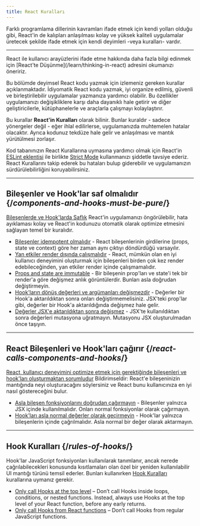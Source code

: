 ```yaml
---
title: React Kuralları
---
```


<Intro>
Farklı programlama dillerinin kavramları ifade etmek için kendi yolları olduğu gibi, React'in de kalıpları anlaşılması kolay ve yüksek kaliteli uygulamalar üretecek şekilde ifade etmek için kendi deyimleri -veya kuralları- vardır.
</Intro>

<InlineToc />

---

<Note>
React ile kullanıcı arayüzlerini ifade etme hakkında daha fazla bilgi edinmek için [React'te Düşünme](/learn/thinking-in-react) adresini okumanızı öneririz.
</Note>

Bu bölümde deyimsel React kodu yazmak için izlemeniz gereken kurallar açıklanmaktadır. İdiyomatik React kodu yazmak, iyi organize edilmiş, güvenli ve birleştirilebilir uygulamalar yazmanıza yardımcı olabilir. Bu özellikler uygulamanızı değişikliklere karşı daha dayanıklı hale getirir ve diğer geliştiricilerle, kütüphanelerle ve araçlarla çalışmayı kolaylaştırır.

Bu kurallar **React'in Kuralları** olarak bilinir. Bunlar kuraldır - sadece yönergeler değil - eğer ihlal edilirlerse, uygulamanızda muhtemelen hatalar olacaktır. Ayrıca kodunuz tekdüze hale gelir ve anlaşılması ve mantık yürütülmesi zorlaşır.

Kod tabanınızın React Kurallarına uymasına yardımcı olmak için React'in [ESLint eklentisi](https://www.npmjs.com/package/eslint-plugin-react-hooks) ile birlikte [Strict Mode](/reference/react/StrictMode) kullanmanızı şiddetle tavsiye ederiz. React Kurallarını takip ederek bu hataları bulup giderebilir ve uygulamanızın sürdürülebilirliğini koruyabilirsiniz.

---

## Bileşenler ve Hook'lar saf olmalıdır {/*components-and-hooks-must-be-pure*/}

[Bileşenlerde ve Hook'larda Saflık](/reference/rules/components-and-hooks-must-be-pure) React'in uygulamanızı öngörülebilir, hata ayıklaması kolay ve React'in kodunuzu otomatik olarak optimize etmesini sağlayan temel bir kuralıdır.

* [Bileşenler idempotent olmalıdır](/reference/rules/components-and-hooks-must-be-pure#components-and-hooks-must-be-idempotent) - React bileşenlerinin girdilerine (props, state ve context) göre her zaman aynı çıktıyı döndürdüğü varsayılır.
* [Yan etkiler render dışında çalışmalıdır](/reference/rules/components-and-hooks-must-be-pure#side-effects-must-run-outside-of-render) - React, mümkün olan en iyi kullanıcı deneyimini oluşturmak için bileşenleri birden çok kez render edebileceğinden, yan etkiler render içinde çalışmamalıdır.
* [Props and state are immutable](/reference/rules/components-and-hooks-must-be-pure#props-and-state-are-immutable) - Bir bileşenin prop'ları ve state'i tek bir render'a göre değişmez anlık görüntülerdir. Bunları asla doğrudan değiştirmeyin.
* [Hook'ların dönüş değerleri ve argümanları değişmezdir](/reference/rules/components-and-hooks-must-be-pure#return-values-and-arguments-to-hooks-are-immutable) - Değerler bir Hook'a aktarıldıktan sonra onları değiştirmemelisiniz. JSX'teki prop'lar gibi, değerler bir Hook'a aktarıldığında değişmez hale gelir.
* [Değerler JSX'e aktarıldıktan sonra değişmez](/reference/rules/components-and-hooks-must-be-pure#values-are-immutable-after-being-passed-to-jsx) - JSX'te kullanıldıktan sonra değerleri mutasyona uğratmayın. Mutasyonu JSX oluşturulmadan önce taşıyın.

---

## React Bileşenleri ve Hook'ları çağırır {/*react-calls-components-and-hooks*/}

[React, kullanıcı deneyimini optimize etmek için gerektiğinde bileşenleri ve hook'ları oluşturmaktan sorumludur](/reference/rules/react-calls-components-and-hooks) Bildirimseldir: React'e bileşeninizin mantığında neyi oluşturacağını söylersiniz ve React bunu kullanıcınıza en iyi nasıl göstereceğini bulur.

* [Asla bileşen fonksiyonlarını doğrudan çağırmayın](/reference/rules/react-calls-components-and-hooks#never-call-component-functions-directly) - Bileşenler yalnızca JSX içinde kullanılmalıdır. Onları normal fonksiyonlar olarak çağırmayın.
* [Hook'ları asla normal değerler olarak geçirmeyin](/reference/rules/react-calls-components-and-hooks#never-pass-around-hooks-as-regular-values) - Hook'lar yalnızca bileşenlerin içinde çağrılmalıdır. Asla normal bir değer olarak aktarmayın.

---

## Hook Kuralları {/*rules-of-hooks*/}

Hook'lar JavaScript fonksiyonları kullanılarak tanımlanır, ancak nerede çağrılabilecekleri konusunda kısıtlamaları olan özel bir yeniden kullanılabilir UI mantığı türünü temsil ederler. Bunları kullanırken [Hook Kuralları](/reference/rules/rules-of-hooks) kurallarına uymanız gerekir.

* [Only call Hooks at the top level](/reference/rules/rules-of-hooks#only-call-hooks-at-the-top-level) – Don’t call Hooks inside loops, conditions, or nested functions. Instead, always use Hooks at the top level of your React function, before any early returns.
* [Only call Hooks from React functions](/reference/rules/rules-of-hooks#only-call-hooks-from-react-functions) – Don’t call Hooks from regular JavaScript functions.

